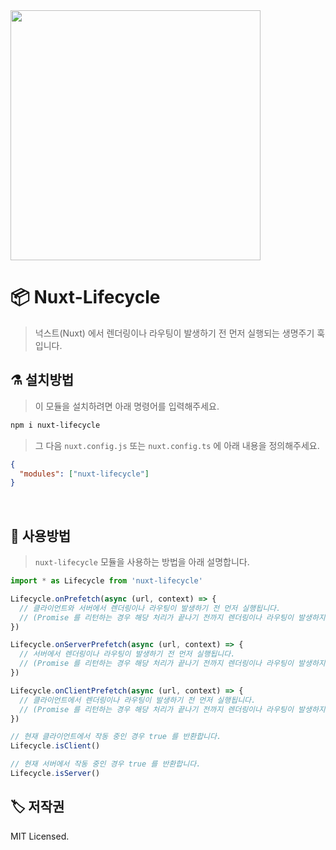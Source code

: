 <img src="https://i.imgur.com/R2wksCG.png" width="400"/>

<br/>

# 📦 Nuxt-Lifecycle

> 넉스트(Nuxt) 에서 렌더링이나 라우팅이 발생하기 전 먼저 실행되는 생명주기 훅입니다.



## ⚗️ 설치방법

> 이 모듈을 설치하려면 아래 명령어를 입력해주세요.

```bash
npm i nuxt-lifecycle
```

> 그 다음 `nuxt.config.js` 또는 `nuxt.config.ts` 에 아래 내용을 정의해주세요.

```json
{
  "modules": ["nuxt-lifecycle"]
}
```

<br/>

## 🔮 사용방법

> `nuxt-lifecycle` 모듈을 사용하는 방법을 아래 설명합니다.

```ts
import * as Lifecycle from 'nuxt-lifecycle'

Lifecycle.onPrefetch(async (url, context) => {
  // 클라이언트와 서버에서 렌더링이나 라우팅이 발생하기 전 먼저 실행됩니다.
  // (Promise 를 리턴하는 경우 해당 처리가 끝나기 전까지 렌더링이나 라우팅이 발생하지 않습니다.)
})

Lifecycle.onServerPrefetch(async (url, context) => {
  // 서버에서 렌더링이나 라우팅이 발생하기 전 먼저 실행됩니다.
  // (Promise 를 리턴하는 경우 해당 처리가 끝나기 전까지 렌더링이나 라우팅이 발생하지 않습니다.)
})

Lifecycle.onClientPrefetch(async (url, context) => {
  // 클라이언트에서 렌더링이나 라우팅이 발생하기 전 먼저 실행됩니다.
  // (Promise 를 리턴하는 경우 해당 처리가 끝나기 전까지 렌더링이나 라우팅이 발생하지 않습니다.)
})

// 현재 클라이언트에서 작동 중인 경우 true 를 반환합니다.
Lifecycle.isClient()

// 현재 서버에서 작동 중인 경우 true 를 반환합니다.
Lifecycle.isServer()
```



## 🏷 저작권

MIT Licensed.